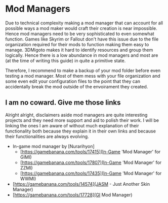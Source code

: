 # Mod Managers

Due to technical complexity making a mod manager that can account for all possible ways a mod maker would craft their creation is near impossible. Hence mod managers need to be very sophisticated to even somewhat function. Games like Skyrim or Fallout don't have this issue due to the file organization required for their mods to function making them easy to manage. 3DMigoto makes it hard to identify resources and group them logically. Hence there is a low abundance in mod managers and most are (at the time of writing this guide) in quite a primitive state.

Therefore, I recommend to make a backup of your mod folder before even testing a mod manager. Most of them mess with your file organization and some even edit your configuration files to the point that they can accidentally break the mod outside of the envoirament they created. 

## I am no coward. Give me those links

Alright alright, disclaimers aside mod managers are quite interesting projects and they need more support and aid to polish their work. I will be linking the ones I am aware of without much explanation of their functionality both because they explain it in their own links and because their functionalities are always evolving. 

- In-game mod manager by [Nurarihyon]
    - [https://gamebanana.com/tools/17415](In-Game 'Mod Manager' for GIMI)
    - [https://gamebanana.com/tools/17807](In-Game 'Mod Manager' for ZZMI)
    - [https://gamebanana.com/tools/17435](In-Game 'Mod Manager' for WWMI)
- [https://gamebanana.com/tools/14574](JASM - Just Another Skin Manager)
- [https://gamebanana.com/tools/17728](GI Mod Manager)

